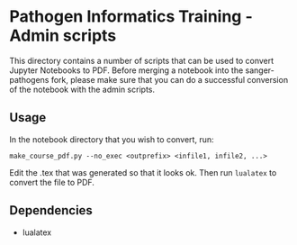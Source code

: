 # Pathogen Informatics Training - Admin scripts

This directory contains a number of scripts that can be used to convert Jupyter Notebooks to PDF. Before merging a notebook into the sanger-pathogens fork, please make sure that you can do a successful conversion of the notebook with the admin scripts.

## Usage
In the notebook directory that you wish to convert, run:

`make_course_pdf.py --no_exec <outprefix> <infile1, infile2, ...>`

Edit the .tex that was generated so that it looks ok. Then run `lualatex` to convert the file to PDF. 

## Dependencies
- lualatex
